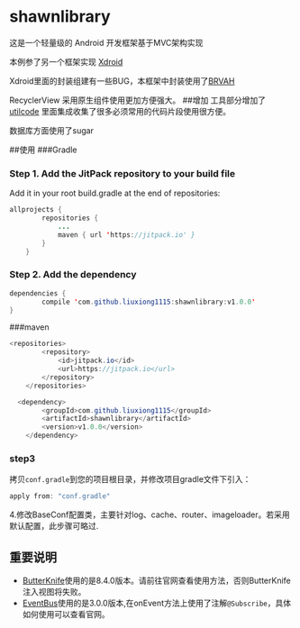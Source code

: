 # shawnlibrary
这是一个轻量级的 Android 开发框架基于MVC架构实现

本例参了另一个框架实现 [Xdroid](https://github.com/limedroid/XDroid)

Xdroid里面的封装组建有一些BUG，本框架中封装使用了[BRVAH](https://github.com/CymChad/BaseRecyclerViewAdapterHelper)

RecyclerView 采用原生组件使用更加方便强大。
##增加
工具部分增加了 [utilcode](https://github.com/liangfhNoDev/AndroidUtilCode) 里面集成收集了很多必须常用的代码片段使用很方便。

数据库方面使用了sugar

##使用
###Gradle
### Step 1. Add the JitPack repository to your build file

Add it in your root build.gradle at the end of repositories:

```Java
allprojects {
		repositories {
			...
			maven { url 'https://jitpack.io' }
		}
	}
```

### Step 2. Add the dependency

```Java
dependencies {
		compile 'com.github.liuxiong1115:shawnlibrary:v1.0.0'
}
```

###maven
```Java
<repositories>
		<repository>
		    <id>jitpack.io</id>
		    <url>https://jitpack.io</url>
		</repository>
	</repositories>
```  
```Java
  <dependency>
	    <groupId>com.github.liuxiong1115</groupId>
	    <artifactId>shawnlibrary</artifactId>
	    <version>v1.0.0</version>
	</dependency>
```  

### step3

拷贝`conf.gradle`到您的项目根目录，并修改项目gradle文件下引入：
```groovy
apply from: "conf.gradle"
```


4.修改BaseConf配置类，主要针对log、cache、router、imageloader。若采用默认配置，此步骤可略过.


## 重要说明

* [ButterKnife](https://github.com/JakeWharton/butterknife)使用的是8.4.0版本。请前往官网查看使用方法，否则ButterKnife注入视图将失败。
* [EventBus](https://github.com/greenrobot/EventBus)使用的是3.0.0版本,在onEvent方法上使用了注解`@Subscribe`，具体如何使用可以查看官网。





